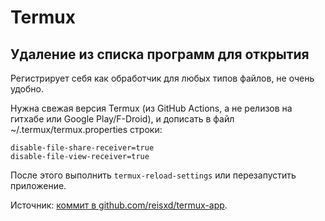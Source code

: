 # Termux

## Удаление из списка программ для открытия

Регистрирует себя как обработчик для любых типов файлов, не очень удобно.

Нужна свежая версия Termux (из GitHub Actions, а не релизов на гитхабе или Google Play/F-Droid), и дописать в файл ~/.termux/termux.properties строки:
```
disable-file-share-receiver=true
disable-file-view-receiver=true
```
После этого выполнить `termux-reload-settings` или перезапустить приложение.

Источник: [коммит в github.com/reisxd/termux-app](https://github.com/reisxd/termux-app/commit/23d0224b5ba8bb7b27113b6f603c680a9dbb7d3b).
